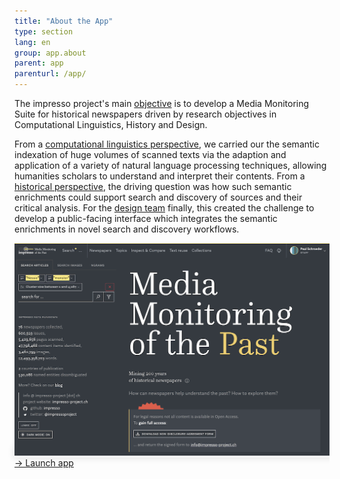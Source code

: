```yaml
---
title: "About the App"
type: section
lang: en
group: app.about
parent: app
parenturl: /app/
---
```


The impresso project's main [objective](https://impresso-project.ch/project/objectives/) is to develop a Media Monitoring Suite for historical newspapers driven by research objectives in Computational Linguistics, History and Design.

<!-- more -->

<div class="row">

  <div class="col-lg-6">
    <p>From a <a href="https://impresso-project.ch/project/linguistics/">computational linguistics perspective</a>, we carried our the semantic indexation of huge volumes of scanned texts via the adaption and application of a variety of natural language processing techniques, allowing humanities scholars to understand and interpret their contents. From a <a href="https://impresso-project.ch/project/history/">historical perspective</a>, the driving question was how such semantic enrichments could support search and discovery of sources and their critical analysis. For the <a href="https://impresso-project.ch/project/design/">design team</a> finally, this created the challenge to develop a public-facing interface which integrates the semantic enrichments in novel search and discovery workflows.</p>
  </div>

  <div class="col-lg-6 mt-4">
    <a class="d-block" style="box-shadow: 0 0 12px #0002" href='/app/' target='_blank' title='Launch app in new tab'>
      <img src="/assets/images/app/impresso-app-frontpage.png" />
      <div class="mt-1 mb-2">&rarr; Launch app</div>
    </a>
  </div>

</div>
